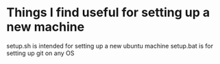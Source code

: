 Things I find useful for setting up a new machine
=====
setup.sh is intended for setting up a new ubuntu machine
setup.bat is for setting up git on any OS

